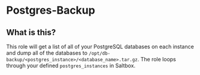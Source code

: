 # Postgres-Backup

## What is this?

This role will get a list of all of your PostgreSQL databases on each instance and dump all of the databases to `/opt/db-backup/<postgres_instance>/<database_name>.tar.gz`. The role loops through your defined `postgres_instances` in Saltbox.
